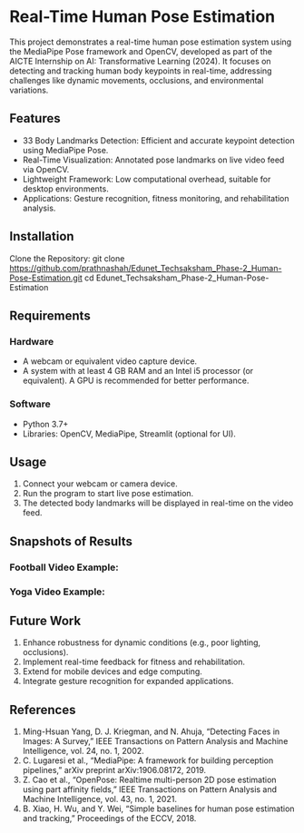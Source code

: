 # Real-Time Human Pose Estimation
This project demonstrates a real-time human pose estimation system using the MediaPipe Pose framework and OpenCV, developed as part of the AICTE Internship on AI: Transformative Learning (2024). It focuses on detecting and tracking human body keypoints in real-time, addressing challenges like dynamic movements, occlusions, and environmental variations.

## Features
* 33 Body Landmarks Detection: Efficient and accurate keypoint detection using MediaPipe Pose.
* Real-Time Visualization: Annotated pose landmarks on live video feed via OpenCV.
* Lightweight Framework: Low computational overhead, suitable for desktop environments.
* Applications: Gesture recognition, fitness monitoring, and rehabilitation analysis.

## Installation
Clone the Repository:
git clone https://github.com/prathnashah/Edunet_Techsaksham_Phase-2_Human-Pose-Estimation.git
cd Edunet_Techsaksham_Phase-2_Human-Pose-Estimation

## Requirements
### Hardware
* A webcam or equivalent video capture device.
* A system with at least 4 GB RAM and an Intel i5 processor (or equivalent). A GPU is recommended for better performance.
### Software
* Python 3.7+
* Libraries: OpenCV, MediaPipe, Streamlit (optional for UI).

## Usage
1. Connect your webcam or camera device.
2. Run the program to start live pose estimation.
3. The detected body landmarks will be displayed in real-time on the video feed.

## Snapshots of Results
### Football Video Example:

### Yoga Video Example:
## Future Work
1. Enhance robustness for dynamic conditions (e.g., poor lighting, occlusions).
2. Implement real-time feedback for fitness and rehabilitation.
3. Extend for mobile devices and edge computing.
4. Integrate gesture recognition for expanded applications.

## References
1. Ming-Hsuan Yang, D. J. Kriegman, and N. Ahuja, “Detecting Faces in Images: A Survey,” IEEE Transactions on Pattern Analysis and Machine Intelligence, vol. 24, no. 1, 2002.
2. C. Lugaresi et al., “MediaPipe: A framework for building perception pipelines,” arXiv preprint arXiv:1906.08172, 2019.
3. Z. Cao et al., “OpenPose: Realtime multi-person 2D pose estimation using part affinity fields,” IEEE Transactions on Pattern Analysis and Machine Intelligence, vol. 43, no. 1, 2021.
4. B. Xiao, H. Wu, and Y. Wei, “Simple baselines for human pose estimation and tracking,” Proceedings of the ECCV, 2018.
